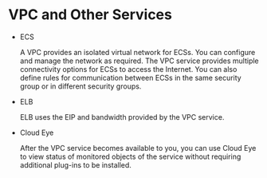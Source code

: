 # VPC and Other Services<a name="vpc_relationship_0001"></a>

-   ECS

    A VPC provides an isolated virtual network for ECSs. You can configure and manage the network as required. The VPC service provides multiple connectivity options for ECSs to access the Internet. You can also define rules for communication between ECSs in the same security group or in different security groups.

-   ELB

    ELB uses the EIP and bandwidth provided by the VPC service.

-   Cloud Eye

    After the VPC service becomes available to you, you can use Cloud Eye to view status of monitored objects of the service without requiring additional plug-ins to be installed.


